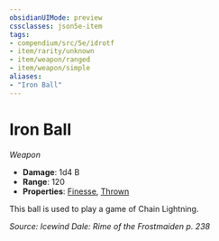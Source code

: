```yaml
---
obsidianUIMode: preview
cssclasses: json5e-item
tags:
- compendium/src/5e/idrotf
- item/rarity/unknown
- item/weapon/ranged
- item/weapon/simple
aliases: 
- "Iron Ball"
---
```

# Iron Ball
*Weapon*  

- **Damage**: 1d4 B
- **Range**: 120
- **Properties**: [Finesse](2-Mechanics/CLI/rules/item-properties.md#Finesse), [Thrown](2-Mechanics/CLI/rules/item-properties.md#Thrown)

This ball is used to play a game of Chain Lightning.

*Source: Icewind Dale: Rime of the Frostmaiden p. 238*